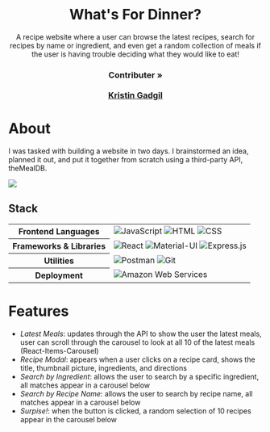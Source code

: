 <br />
<p align="center">
  <h1 align="center">What's For Dinner?</h1>

  <p align="center">
    A recipe website where a user can browse the latest recipes, search for recipes by name or ingredient, and even get a random collection of meals if the user is having trouble deciding what they would like to eat!
    <br />
    <h3 align="center">
     <strong>Contributer »</strong>
    <br />
    <br />
    <a href="https://github.com/itsme-kristin">Kristin Gadgil</a>
  </p>
</p>


# About
I was tasked with building a website in two days. I brainstormed an idea, planned it out, and put it together from scratch using a third-party API, theMealDB.

![](./data/whatsfordinner.gif)


## Stack

<table>
  <tbody>
    <tr>
      <th>Frontend Languages</th>
      <td>
        <img alt="JavaScript" src="https://img.shields.io/badge/javascript%20-%23323330.svg?&style=for-the-badge&logo=javascript&logoColor=%23F7DF1E" />
         <img alt="HTML" src="https://img.shields.io/badge/html5%20-%23E34F26.svg?&style=for-the-badge&logo=html5&logoColor=white" />
         <img alt="CSS" src="https://img.shields.io/badge/css3%20-%231572B6.svg?&style=for-the-badge&logo=css3&logoColor=white" />
      </td>
    </tr>
    <tr>
      <th>Frameworks & Libraries</th>
      <td>
        <img alt="React" src="https://img.shields.io/badge/react%20-%2320232a.svg?&style=for-the-badge&logo=react&logoColor=%2361DAFB" />
        <img alt="Material-UI" src="https://img.shields.io/badge/-Material--UI-%230081CB?&style=for-the-badge&logo=material-ui&logoColor=white" />
        <img alt="Express.js" src="https://img.shields.io/badge/express.js-%23404d59.svg?&style=for-the-badge"/>
      </td>
    </tr>
    <tr>
      <th>Utilities</th>
      <td>
        <img alt="Postman" src="https://img.shields.io/badge/Postman-FF6C37?style=for-the-badge&logo=postman&logoColor=red" />
        <img alt="Git" src="https://img.shields.io/badge/Git-F05032?style=for-the-badge&logo=git&logoColor=white" />
      </td>
    </tr>
    <tr>
      <th>Deployment</th>
      <td>
        <img alt="Amazon Web Services" src=	"https://img.shields.io/badge/AWS-%23FF9900.svg?style=for-the-badge&logo=amazon-aws&logoColor=white"/>
      </td>
    </tr>
  </tbody>
</table>


# Features

  * *Latest Meals*: updates through the API to show the user the latest meals, user can scroll through the carousel to look at all 10 of the latest meals (React-Items-Carousel)
  * *Recipe Modal*: appears when a user clicks on a recipe card, shows the title, thumbnail picture, ingredients, and directions
  * *Search by Ingredient*: allows the user to search by a specific ingredient, all matches appear in a carousel below
  * *Search by Recipe Name*: allows the user to search by recipe name, all matches appear in a carousel below
  * *Surpise!*: when the button is clicked, a random selection of 10 recipes appear in the carousel below

